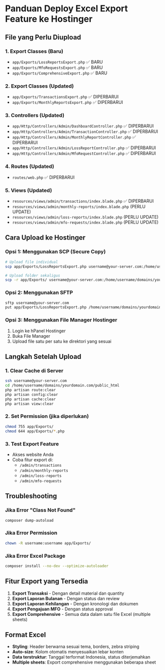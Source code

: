 # Panduan Deploy Excel Export Feature ke Hostinger

## File yang Perlu Diupload

### 1. Export Classes (Baru)

-   `app/Exports/LossReportsExport.php` ✅ BARU
-   `app/Exports/MfoRequestsExport.php` ✅ BARU
-   `app/Exports/ComprehensiveExport.php` ✅ BARU

### 2. Export Classes (Updated)

-   `app/Exports/TransactionsExport.php` ✅ DIPERBARUI
-   `app/Exports/MonthlyReportsExport.php` ✅ DIPERBARUI

### 3. Controllers (Updated)

-   `app/Http/Controllers/Admin/DashboardController.php` ✅ DIPERBARUI
-   `app/Http/Controllers/Admin/TransactionController.php` ✅ DIPERBARUI
-   `app/Http/Controllers/Admin/MonthlyReportController.php` ✅ DIPERBARUI
-   `app/Http/Controllers/Admin/LossReportController.php` ✅ DIPERBARUI
-   `app/Http/Controllers/Admin/MfoRequestController.php` ✅ DIPERBARUI

### 4. Routes (Updated)

-   `routes/web.php` ✅ DIPERBARUI

### 5. Views (Updated)

-   `resources/views/admin/transactions/index.blade.php` ✅ DIPERBARUI
-   `resources/views/admin/monthly-reports/index.blade.php` (PERLU UPDATE)
-   `resources/views/admin/loss-reports/index.blade.php` (PERLU UPDATE)
-   `resources/views/admin/mfo-requests/index.blade.php` (PERLU UPDATE)

## Cara Upload ke Hostinger

### Opsi 1: Menggunakan SCP (Secure Copy)

```bash
# Upload file individual
scp app/Exports/LossReportsExport.php username@your-server.com:/home/username/domains/yourdomain.com/public_html/app/Exports/

# Upload folder sekaligus
scp -r app/Exports/ username@your-server.com:/home/username/domains/yourdomain.com/public_html/app/
```

### Opsi 2: Menggunakan SFTP

```bash
sftp username@your-server.com
put app/Exports/LossReportsExport.php /home/username/domains/yourdomain.com/public_html/app/Exports/
```

### Opsi 3: Menggunakan File Manager Hostinger

1. Login ke hPanel Hostinger
2. Buka File Manager
3. Upload file satu per satu ke direktori yang sesuai

## Langkah Setelah Upload

### 1. Clear Cache di Server

```bash
ssh username@your-server.com
cd /home/username/domains/yourdomain.com/public_html
php artisan route:clear
php artisan config:clear
php artisan cache:clear
php artisan view:clear
```

### 2. Set Permission (jika diperlukan)

```bash
chmod 755 app/Exports/
chmod 644 app/Exports/*.php
```

### 3. Test Export Feature

-   Akses website Anda
-   Coba fitur export di:
    -   `/admin/transactions`
    -   `/admin/monthly-reports`
    -   `/admin/loss-reports`
    -   `/admin/mfo-requests`

## Troubleshooting

### Jika Error "Class Not Found"

```bash
composer dump-autoload
```

### Jika Error Permission

```bash
chown -R username:username app/Exports/
```

### Jika Error Excel Package

```bash
composer install --no-dev --optimize-autoloader
```

## Fitur Export yang Tersedia

1. **Export Transaksi** - Dengan detail material dan quantity
2. **Export Laporan Bulanan** - Dengan status dan review
3. **Export Laporan Kehilangan** - Dengan kronologi dan dokumen
4. **Export Pengajuan MFO** - Dengan status approval
5. **Export Comprehensive** - Semua data dalam satu file Excel (multiple sheets)

## Format Excel

-   **Styling**: Header berwarna sesuai tema, borders, zebra striping
-   **Auto-size**: Kolom otomatis menyesuaikan lebar konten
-   **Data terstruktur**: Tanggal terformat Indonesia, status diterjemahkan
-   **Multiple sheets**: Export comprehensive menggunakan beberapa sheet
